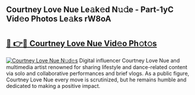 ## Courtney Love Nue Le𝚊k𝚎d N𝚞𝚍e - Part-1yC Vid𝚎o Photos Le𝚊ks rW8oA

# <h2><a href="http://fba9lk7.evod.top/?m=Courtney+Love+Nue">🔗 👉🔴 Courtney Love Nue Vid𝚎o Ph𝚘t𝚘s</a></h2>

[![Courtney Love Nue N𝚞d𝚎s](https://i.imgur.com/8V9OHl7.gif)](http://fba9lk7.evod.top/?m=Courtney+Love+Nue)
Digital influencer Courtney Love Nue and multimedia artist renowned for sharing lifestyle and dance-related content via solo and collaborative performances and brief vlogs. As a public figure, Courtney Love Nue every move is scrutinized, but he remains humble and dedicated to making a positive impact. 
